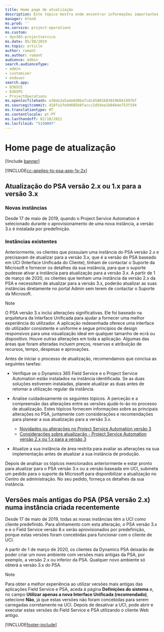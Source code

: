 ```yaml
---
title: Home page de atualização
description: Este tópico mostra onde encontrar informações importantes sobre os recursos novos e alterados no Dynamics 365 Project Service Automation e o processo de atualização para a versão mais recente.
manager: kfend
ms.prod: ''
ms.service: project-operations
ms.custom:
- dyn365-projectservice
ms.date: 05/30/2019
ms.topic: article
author: rumant
ms.author: rumant
audience: Admin
search.audienceType:
- admin
- customizer
- enduser
search.app:
- D365CE
- D365PS
- ProjectOperations
ms.openlocfilehash: e30da3a5ade6d8bafcdc45801b830196841997bf
ms.sourcegitcommit: 418fa1fe9d605b8faccc2d5dee1b04b4e753f194
ms.translationtype: HT
ms.contentlocale: pt-PT
ms.lasthandoff: 02/10/2021
ms.locfileid: "5150097"
---
```

# <a name="upgrade-home-page"></a>Home page de atualização

[!include [banner](../includes/psa-now-project-operations.md)]

[!INCLUDE[cc-applies-to-psa-app-1x-2x](../includes/cc-applies-to-psa-app-1x-2x.md)]

## <a name="upgrade-from-psa-version-2x-or-1x-to-version-3x"></a>Atualização do PSA versão 2.x ou 1.x para a versão 3.x

### <a name="new-instances"></a>Novas instâncias

Desde 17 de maio de 2019, quando o Project Service Automation é selecionado durante o aprovisionamento de uma nova instância, a versão 3.x é instalada por predefinição.

### <a name="existing-instances"></a>Instâncias existentes

Anteriormente, os clientes que possuíam uma instância do PSA versão 2.x e precisavam de atualizar para a versão 3.x, que é a versão do PSA baseado em UCI (Interface Unificada do Cliente), tinham de contactar o Suporte da Microsoft e fornecer os detalhes da sua instância, para que o suporte pudesse ativar a instância para atualização para a versão 3.x. A partir de 1 de março de 2020, os clientes que tenham uma instância da versão 2.x da PSA e necessitem de atualizar para a versão 3.x, poderão atualizar as suas instâncias diretamente no portal Admin sem terem de contactar o Suporte da Microsoft.  

> [!NOTE]
> O PSA versão 3.x inclui alterações significativas. Ele foi baseado na arquitetura da Interface Unificada para ajudar a fornecer uma melhor experiência do utilizador. A aplicação redesenhada oferece uma interface do utilizador consistente e uniforme e segue princípios de design responsivos para uma visualização ideal em qualquer tamanho de ecrã ou dispositivo. Houve outras alterações em toda a aplicação. Algumas das áreas que foram alteradas incluem preços, reservas e atribuição de recursos, tempo, despesas e aprovações.

Antes de iniciar o processo de atualização, recomendamos que conclua as seguintes tarefas:

- Verifique se o Dynamics 365 Field Service e o Project Service Automation estão instalados na instância identificada. Se as duas soluções estiverem instaladas, planeie atualizar as duas antes de retomar a utilização regular da instância.
- Analise cuidadosamente os seguintes tópicos. A perceção e a compreensão das alterações entre as versões ajudá-lo-ão no processo de atualização. Estes tópicos fornecem informações sobre as principais alterações no PSA, juntamente com considerações e recomendações para planear a sua atualização para a versão 3.x.

    - [Novidades ou alterações no Project Service Automation versão 3](whats-new-changed-v3.md)
    - [Considerações sobre atualização - Project Service Automation versão 2.x ou 1.x para a versão 3](upgrade-v3.md)

- Atualize a sua instância de área restrita para avaliar as alterações na sua implementação antes de atualizar a sua instância de produção.

Depois de analisar os tópicos mencionados anteriormente e estar pronto para atualizar para o PSA versão 3.x ou a versão baseada em UCI, submeta um pedido para o suporte da Microsoft para disponibilizar a atualização no Centro de administração. No seu pedido, forneça os detalhes da sua instância.

## <a name="older-versions-of-psa-psa-version-2x-in-a-newly-created-instance"></a>Versões mais antigas do PSA (PSA versão 2.x) numa instância criada recentemente

Desde 17 de maio de 2019, todas as novas instâncias têm a UCI como cliente predefinido. Para alinhamento com esta alteração, o PSA versão 3.x e e o Field Service versão 8.x serão aprovisionados por predefinição, porque estas versões foram concebidas para funcionar com o cliente de UCI.

A partir de 1 de março de 2020, os clientes da Dynamics PSA deixarão de poder criar um novo ambiente com versões mais antigas da PSA, por exemplo, a versão 2.x ou inferior da PSA. Qualquer novo ambiente só obterá a versão 3.x do PSA.

> [!NOTE]
> Para obter a melhor experiência ao utilizar versões mais antigas das aplicações Field Service e PSA, aceda à página **Definições do sistema** e, no campo **Utilizar apenas a nova Interface Unificada (recomendado)**, selecione **Não**, já que estas versões não foram concebidas para serem carregadas corretamente na UCI. Depois de desativar a UCI, pode abrir e executar estas versões do Field Service e PSA utilizando o cliente Web antigo. 


[!INCLUDE[footer-include](../includes/footer-banner.md)]